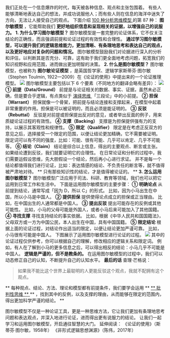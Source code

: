 我们正处在一个信息爆炸的时代，每天被各种信息、观点和主张包围着。
有些人能够清晰地表达自己的想法，并成功说服他人；而有些人则在信息的海洋中迷失了方向，无法让人接受自己的观点。  下面介绍  [ 100 种分析思维模型
](https://mp.weixin.qq.com/mp/appmsgalbum?__biz=MzA4ODE2OTIxMw==&action=getalbum&album_id=1701638273011351554#wechat_redirect)
的第 87 种： **图尔敏模型** ，它能帮助我们 **更好地组织信息和呈现相关的证据，以增强自己的说服力。** **1\. 为什么学习图尔敏模型？**
图尔敏模型是一套完整的论证体系，它不仅关注结论的正确性，而且强调前提和论证过程的有效性和合理性。
**通过学习图尔敏模型，可以提升我们的逻辑思维能力，更加清晰、有条理地思考和表达自己的观点，以及更好地应对复杂的问题和情况。**
图尔敏模型鼓励我们对论据进行深入的分析和评估，以判断其是否充分、可靠，这有助于我们更全面地考虑问题，拓宽我们的知识视野和应用范围，进而做出更加明智的决策。
**2\. 什么是图尔敏模型？** 图尔敏模型，也被称为 **图尔敏论证模型** ，是英国哲学家、逻辑学家斯蒂芬·图尔敏（Stephen Toulmin,
1922—2009）在《论证的使用》中提出来的一个论证推理模型。
![](https://mmbiz.qpic.cn/mmbiz_png/giaycic3UNwo21XLic7CXj4a2LdM0QvtaDAN17tt1f7iarpc3m1Kd9HNgLhkMHek0JXqELUjy90Kv5DrnrDxNenxEQ/640?wx_fmt=png)
图尔敏模型主要包括以下 6 个要素（不同地方的翻译会略有差异）：
![](https://mmbiz.qpic.cn/mmbiz_png/giaycic3UNwo21XLic7CXj4a2LdM0QvtaDAauaAtGVTnCBO3V5njqV2R4yet7RpHWXlXHKalwEdxP6ONuhv73m74w/640?wx_fmt=png)
**① 前提（Data/Ground）** 前提是与论证相关的数据、事实、证据，虽然未必正确，但是要合乎逻辑，有点类似于  [ 演绎思维
](https://mp.weixin.qq.com/s?__biz=MzA4ODE2OTIxMw==&mid=2653476267&idx=1&sn=b6df9698692b05099b84867c775c16ea&scene=21#wechat_redirect)
「三段论」中的小前提。  **② 担保（Warrant）**
担保就像一个骨架，把前提与结论连接和支撑起来，在模型中起着非常重要的作用。担保是可以被证明的，而且必须是能证明的。  **③ 反驳（Rebuttal）**
反驳是对前提或担保提出反对的意见，或者举出反面的例子，用来质疑论证过程的有效性。  **④ 支撑（Backing）**
支撑是为担保提供强有力的支持，以展示其客观性和规律性。  **⑤ 限定（Qualifier）**
限定是在考虑正反双方的意见之后，选择接受一个限定的范围，以便让结论更加精确，它不需要被证明。
限定词可以有不同的强度，比如：可能、很有可能、几乎可以肯定、几乎不可能等。  **⑥ 结论（Claim）**
结论是综合以上信息，得出的主要观点、断言或主张。  如果结论遭到反驳，我们就要证明它的合理性。
在日常论证和分析的过程中，我们需要运假设思维，先大胆假设一个结论，然后再小心进行求证。
并不是每一个结论都值得我们进行论证，比如：表达情感的结论、不负责任的断言等，就不值得被严肃地对待。  ** 只有那些知识性的结论，才是值得被论证的。  **
**3\. 怎么运用图尔敏模型？** 图尔敏模型广泛应用于司法、科研、教育等领域，我们也可以把它运用到日常工作和生活中。  下面是运用图尔敏模型的主要步骤：
**① 明确论点** 从前提到结论，通常写成「因为 D，所以 C」的形式。  比如，因为小马出生在中国，所以小马是中国人。  **② 提供担保**
提供使得论点成立的担保或正当理由。  比如，在中国出生的人通常都是中国人。  **③ 提出反驳** 提出可能存在的反例或其他可能性。
比如，小马的父母可能是外国人，或者小马后来可能加入了其他国籍。  **④ 寻找支撑** 寻找支持结论的事实依据。
比如，根据《中华人民共和国国籍法》，父母双方或一方为中国公民，本人出生在中国，具有中国国籍。  **⑤ 限定结论**
根据上面的论证过程，对结论作出适当的限定，以便让结论更加严谨可靠。  比如，小马很有可能是中国人。  下图展示了运用图尔敏模型进行论证的过程。
![](https://mmbiz.qpic.cn/mmbiz_png/giaycic3UNwo21XLic7CXj4a2LdM0QvtaDAsIq3ApCOEwZBYiaxdcMdibiaMT1QehovnQibtYWqNYjDiboYQqC3cjtZ6OQ/640?wx_fmt=png)
其中的论证过程仅供参考，你可以根据自己的理解，修改相应的逻辑关系和限定词。
例如，有人在了解到小马的更多信息之后，可以得出相反的结论：小马几乎不可能是中国人。  **逻辑是严谨的，但不是教条的。**
在运用图尔敏模型的过程中，我们可以动态修正自己的认知，不断提升自己的认知水平。  **最后的话** 查理·芒格说：

> 如果我不能比这个世界上最聪明的人更能反驳这个观点，我就不配拥有这个观点。

** 每种观点、结论、方法、理论和模型都有前提条件，我们要学会运用  ** [ ** 批判性思维  **
](https://mp.weixin.qq.com/s?__biz=MzA4ODE2OTIxMw==&mid=2653481563&idx=1&sn=0b5fbbf66ec45cae08d2e4229119a2e7&scene=21#wechat_redirect)
** ，找到其中的反例，以及支撑的理由，从而能够在限定的范围内，得出更加科学严谨的结论。  **

图尔敏模型不仅是一种论证工具，更是一种思维方法，它让我们更加有条理地思考问题和表达观点，并深入地进行论证，进而得出更有说服力的结论。
让我们一起学习和运用图尔敏模型，开启通往智慧的大门。  延伸阅读：  《论证的使用》（斯蒂芬·图尔敏，1958年）
《非形式逻辑思想渊源》（陈伟，2017年）